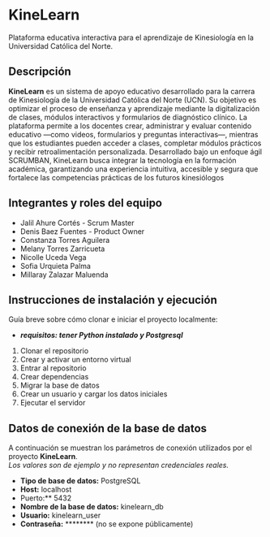 # KineLearn
Plataforma educativa interactiva para el aprendizaje de Kinesiología en la Universidad Católica del Norte.
## Descripción
**KineLearn** es un sistema de apoyo educativo desarrollado para la carrera de Kinesiología de la Universidad Católica del Norte (UCN). Su objetivo es optimizar el proceso de enseñanza y aprendizaje mediante la digitalización de clases, módulos interactivos y formularios de diagnóstico clínico.
La plataforma permite a los docentes crear, administrar y evaluar contenido educativo —como videos, formularios y preguntas interactivas—, mientras que los estudiantes pueden acceder a clases, completar módulos prácticos y recibir retroalimentación personalizada.
Desarrollado bajo un enfoque ágil SCRUMBAN, KineLearn busca integrar la tecnología en la formación académica, garantizando una experiencia intuitiva, accesible y segura que fortalece las competencias prácticas de los futuros kinesiólogos
## Integrantes y roles del equipo
- Jalil Ahure Cortés - Scrum Master
- Denis Baez Fuentes - Product Owner
- Constanza Torres Aguilera
- Melany Torres Zarricueta
- Nicolle Uceda Vega
- Sofia Urquieta Palma
- Millaray Zalazar Maluenda
## Instrucciones de instalación y ejecución
Guía breve sobre cómo clonar e iniciar el proyecto localmente:
- ***requisitos: tener Python instalado y Postgresql***
1. Clonar el repositorio
2. Crear y activar un entorno virtual
3. Entrar al repositorio
4. Crear dependencias
5. Migrar la base de datos
6. Crear un usuario y cargar los datos iniciales 
7. Ejecutar el servidor 
## Datos de conexión de la base de datos
A continuación se muestran los parámetros de conexión utilizados por el proyecto **KineLearn**.  
*Los valores son de ejemplo y no representan credenciales reales.*
- **Tipo de base de datos:** PostgreSQL  
- **Host:** localhost  
- Puerto:** 5432  
- **Nombre de la base de datos:** kinelearn_db  
- **Usuario:** kinelearn_user  
- **Contraseña:** ******** (no se expone públicamente)
